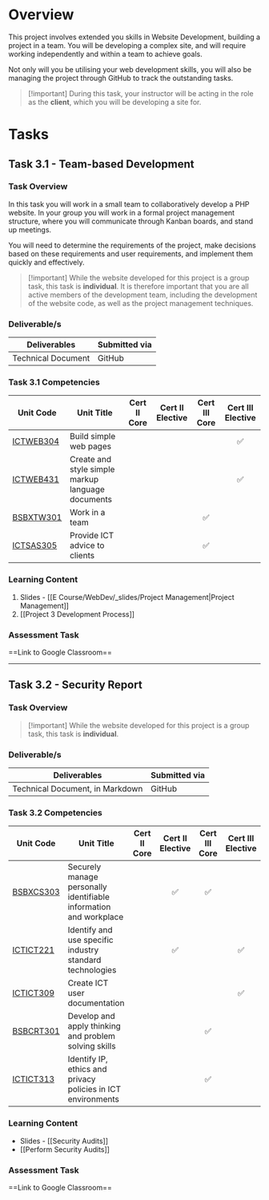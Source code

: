 # Overview

This project involves extended you skills in Website Development, building a project in a team. You will be developing a complex site, and will require working independently and within a team to achieve goals. 

Not only will you be utilising your web development skills, you will also be managing the project through GitHub to track the outstanding tasks.

> [!important] During this task, your instructor will be acting in the role as the **client**, which you will be developing a site for.

# Tasks

## Task 3.1 - Team-based Development

### Task Overview

In this task you will work in a small team to collaboratively develop a PHP website. In your group you will work in a formal project management structure, where you will communicate through Kanban boards, and stand up meetings. 

You will need to determine the requirements of the project, make decisions based on these requirements and user requirements, and implement them quickly and effectively.

> [!important] While the website developed for this project is a group task, this task is **individual**.
>  It is therefore important that you are all active members of the development team, including the development of the website code, as well as the project management techniques.
### Deliverable/s

| Deliverables       | Submitted via |
| ------------------ | ------------- |
| Technical Document | GitHub        |

### Task 3.1 Competencies

| Unit Code                                                                       | Unit Title                                        | Cert II Core | Cert II Elective | Cert III Core | Cert III Elective |
| ------------------------------------------------------------------------------- | ------------------------------------------------- | :----------: | :--------------: | :-----------: | :---------------: |
| [ICTWEB304](https://training.gov.au/Training/Details/ICTWEB304/unitdetails)<br> | Build simple web pages                            |              |                  |               |         ✅         |
| [ICTWEB431](https://training.gov.au/Training/Details/ICTWEB431/unitdetails)     | Create and style simple markup language documents |              |                  |               |         ✅         |
| [BSBXTW301](https://training.gov.au/Training/Details/BSBXTW301/unitdetails)     | Work in a team                                    |              |                  |       ✅       |                   |
| [ICTSAS305](https://training.gov.au/Training/Details/ICTSAS305/unitdetails)     | Provide ICT advice to clients                     |              |                  |       ✅       |                   |


### Learning Content

1. Slides - [[E Course/WebDev/_slides/Project Management|Project Management]]
2. [[Project 3 Development Process]]
### Assessment Task

==Link to Google Classroom==




---
## Task 3.2 - Security Report

### Task Overview


> [!important] While the website developed for this project is a group task, this task is **individual**.


### Deliverable/s

| Deliverables                    | Submitted via |
| ------------------------------- | ------------- |
| Technical Document, in Markdown | GitHub        |

### Task 3.2 Competencies

| Unit Code                                                                       | Unit Title                                                        | Cert II Core | Cert II Elective | Cert III Core | Cert III Elective |
| ------------------------------------------------------------------------------- | ----------------------------------------------------------------- | :----------: | :--------------: | :-----------: | :---------------: |
| [BSBXCS303](https://training.gov.au/Training/Details/BSBXCS303/unitdetails)<br> | Securely manage personally identifiable information and workplace |              |        ✅         |       ✅       |                   |
| [ICTICT221](https://training.gov.au/Training/Details/ICTICT221/unitdetails)     | Identify and use specific industry standard technologies          |              |        ✅         |               |         ✅         |
| [ICTICT309](https://training.gov.au/Training/Details/ICTICT309/unitdetails)     | Create ICT user documentation                                     |              |                  |               |         ✅         |
| [BSBCRT301](https://training.gov.au/Training/Details/BSBCRT301/unitdetails)     | Develop and apply thinking and problem solving skills             |              |                  |       ✅       |                   |
| [ICTICT313](https://training.gov.au/Training/Details/ICTICT313/unitdetails)     | Identify IP, ethics and privacy policies in ICT environments      |              |                  |       ✅       |                   |


### Learning Content

- Slides - [[Security Audits]]
- [[Perform Security Audits]]
### Assessment Task

==Link to Google Classroom==





